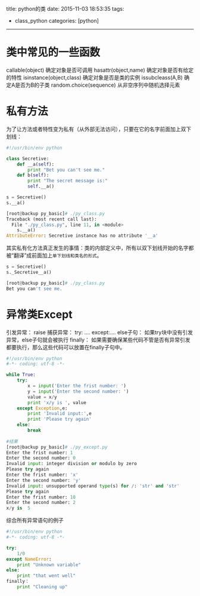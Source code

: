 title: python的类
date: 2015-11-03 18:53:35
tags:
 - class_python
categories: [python]

---

# 类中常见的一些函数
callable(object)    		确定对象是否可调用
hasattr(object,name)		确定对象是否有给定的特性
isinstance(object,class)	确定对象是否是类的实例
issubcleass(A,B) 			确定A是否为B的子类
random.choice(sequence)		从非空序列中随机选择元素

<!--more -->

# 私有方法
为了让方法或者特性变为私有（从外部无法访问），只要在它的名字前面加上双下划线：
```python
#!/usr/bin/env python

class Secretive:
    def __a(self):
        print "Bet you can't see me."
    def b(self):
        print "The secret message is:"
        self.__a()

s = Secretive()
s.__a()

[root@backup py_basic]# ./py_class.py  
Traceback (most recent call last):
  File "./py_class.py", line 11, in <module>
    s.__a()
AttributeError: Secretive instance has no attribute '__a'

```

其实私有化方法真正发生的事情：类的内部定义中，所有以双下划线开始的名字都被“翻译”成前面加上`单下划线和类名的形式`。
```python
s = Secretive()
s._Secretive__a()

[root@backup py_basic]# ./py_class.py  
Bet you can't see me.

```

# 异常类Except
引发异常： raise
捕获异常： try: .... except:....
else子句： 如果try块中没有引发异常，else子句就会被执行
finally：  如果需要确保某些代码不管是否有异常引发都要执行，那么这些代码可以放置在finally子句中。
```python
#!/usr/bin/env python
#-*- coding: utf-8 -*-

while True:
    try:
        x = input('Enter the frist number: ')
        y = input('Enter the second number: ')
        value = x/y
        print 'x/y is ', value
    except Exception,e:
        print 'Invalid input:',e
        print 'Please try again'
    else:
        break
		
#结果
[root@backup py_basic]# ./py_except.py 
Enter the frist number: 1
Enter the second number: 0
Invalid input: integer division or modulo by zero
Please try again
Enter the frist number: 'x'
Enter the second number: 'y'
Invalid input: unsupported operand type(s) for /: 'str' and 'str'
Please try again
Enter the frist number: 10
Enter the second number: 2
x/y is  5		

```
综合所有异常语句的例子
```python
#!/usr/bin/env python
#-*- coding: utf-8 -*-

try:
    1/0
except NameError:
    print "Unknown variable"
else:
    print "that went well"
finally：
    print "Cleaning up"

```

